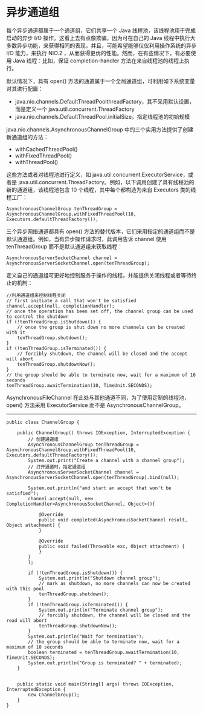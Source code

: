 # 异步通道组

每个异步通道都属于一个通道组，它们共享一个 Java 线程池，该线程池用于完成启动的异步 I/O 操作。这看上去有点像欺骗，因为可在自己的 Java 线程中执行大多数异步功能，来获得相同的表现，并且，可能希望能够仅仅利用操作系统的异步 I/O 能力，来执行 NIO.2 ，从而获得更优的性能。然而，在有些情况下，有必要使用 Java 线程：比如，保证 completion-handler 方法在来自线程池的线程上执行。

默认情况下，具有 open() 方法的通道属于一个全局通道组，可利用如下系统变量对其进行配置：

- java.nio.channels.DefaultThreadPoolthreadFactory，其不采用默认设置，而是定义一个 java.util.concurrent.ThreadFactory
- java.nio.channels.DefaultThreadPool.initialSize，指定线程池的初始规模

java.nio.channels.AsynchronousChannelGroup 中的三个实用方法提供了创建新通道组的方法：
- withCachedThreadPool()
- withFixedThreadPool()
- withThreadPool()

这些方法或者对线程池进行定义，如 java.util.concurrent.ExecutorService，或者是 java.util.concurrent.ThreadFactory。例如，以下调用创建了具有线程池的新的通道组，该线程池包含 10 个线程，其中每个都构造为来自 Executors 类的线程工厂：
```
AsynchronousChannelGroup tenThreadGroup = AsynchronousChannelGroup.withFixedThreadPool(10, Executors.defaultThreadFactory());
```
三个异步网络通道都具有 open() 方法的替代版本，它们采用指定的通道组而不是默认通道组。例如，当有异步操作请求时，此调用告诉 channel 使用 tenThreadGroup 而不是默认通道组来获取线程：
```
AsynchronousServerSocketChannel channel = AsynchronousServerSocketChannel.open(tenThreadGroup);
```
定义自己的通道组可更好地控制服务于操作的线程，并能提供关闭线程或者等待终止的机制：
```
//利用通道组来控制线程关闭
// first initiate a call that won't be satisfied
channel.accept(null, completionHandler);
// once the operation has been set off, the channel group can be used to control the shutdown
if (!tenThreadGroup.isShutdown()) {
    // once the group is shut down no more channels can be created with it
    tenThreadGroup.shutdown();
}
if (!tenThreadGroup.isTerminated()) {
    // forcibly shutdown, the channel will be closed and the accept will abort
    tenThreadGroup.shutdownNow();
}
// the group should be able to terminate now, wait for a maximum of 10 seconds
tenThreadGroup.awaitTermination(10, TimeUnit.SECONDS);
```
AsynchronousFileChannel 在此处与其他通道不同，为了使用定制的线程池，open() 方法采用 ExecutorService 而不是 AsynchronousChannelGroup。

---

```
public class ChannelGroup {

    public ChannelGroup() throws IOException, InterruptedException {
        // 创建通道组
        AsynchronousChannelGroup tenThreadGroup = AsynchronousChannelGroup.withFixedThreadPool(10, Executors.defaultThreadFactory());
        System.out.print("Create a channel with a channel group");
        // 打开通道时，指定通道组
        AsynchronousServerSocketChannel channel = AsynchronousServerSocketChannel.open(tenThreadGroup).bind(null);
        
        System.out.println("and start an accept that won't be satisfied");
        channel.accept(null, new CompletionHandler<AsynchronousSocketChannel, Object>(){

            @Override
            public void completed(AsynchronousSocketChannel result, Object attachment) {
            }

            @Override
            public void failed(Throwable exc, Object attachment) {
            }
        }
        );

        if (!tenThreadGroup.isShutdown()) {
            System.out.println("Shutdown channel group");
            // mark as shutdown, no more channels can now be created with this pool
            tenThreadGroup.shutdown();
        }
        if (!tenThreadGroup.isTerminated()) {
            System.out.println("Terminate channel group");
            // forcibly shutdown, the channel will be closed and the read will abort
            tenThreadGroup.shutdownNow();
        }
        System.out.println("Wait for termination");
        // the group should be able to terminate now, wait for a maximum of 10 seconds
        boolean terminated = tenThreadGroup.awaitTermination(10, TimeUnit.SECONDS);
        System.out.println("Group is terminated? " + terminated);
    }


    public static void main(String[] args) throws IOException, InterruptedException {
        new ChannelGroup();
    }
}
```



